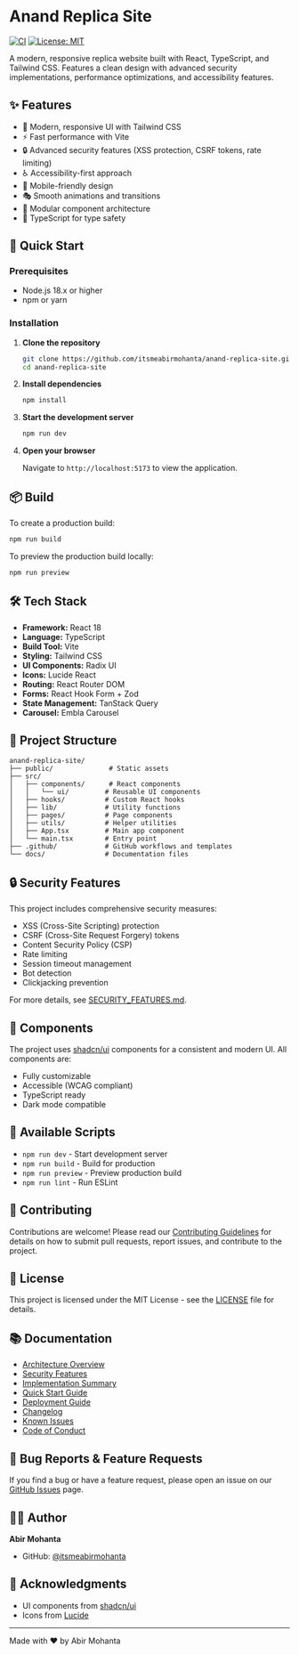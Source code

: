 # Anand Replica Site

[![CI](https://github.com/itsmeabirmohanta/anand-replica-site/workflows/CI/badge.svg)](https://github.com/itsmeabirmohanta/anand-replica-site/actions)
[![License: MIT](https://img.shields.io/badge/License-MIT-yellow.svg)](https://opensource.org/licenses/MIT)

A modern, responsive replica website built with React, TypeScript, and Tailwind CSS. Features a clean design with advanced security implementations, performance optimizations, and accessibility features.

## ✨ Features

- 🎨 Modern, responsive UI with Tailwind CSS
- ⚡ Fast performance with Vite
- 🔒 Advanced security features (XSS protection, CSRF tokens, rate limiting)
- ♿ Accessibility-first approach
- 📱 Mobile-friendly design
- 🎭 Smooth animations and transitions
- 🧩 Modular component architecture
- 🔧 TypeScript for type safety

## 🚀 Quick Start

### Prerequisites

- Node.js 18.x or higher
- npm or yarn

### Installation

1. **Clone the repository**

   ```bash
   git clone https://github.com/itsmeabirmohanta/anand-replica-site.git
   cd anand-replica-site
   ```

2. **Install dependencies**

   ```bash
   npm install
   ```

3. **Start the development server**

   ```bash
   npm run dev
   ```

4. **Open your browser**

   Navigate to `http://localhost:5173` to view the application.

## 📦 Build

To create a production build:

```bash
npm run build
```

To preview the production build locally:

```bash
npm run preview
```

## 🛠️ Tech Stack

- **Framework:** React 18
- **Language:** TypeScript
- **Build Tool:** Vite
- **Styling:** Tailwind CSS
- **UI Components:** Radix UI
- **Icons:** Lucide React
- **Routing:** React Router DOM
- **Forms:** React Hook Form + Zod
- **State Management:** TanStack Query
- **Carousel:** Embla Carousel

## 📁 Project Structure

```
anand-replica-site/
├── public/              # Static assets
├── src/
│   ├── components/      # React components
│   │   └── ui/         # Reusable UI components
│   ├── hooks/          # Custom React hooks
│   ├── lib/            # Utility functions
│   ├── pages/          # Page components
│   ├── utils/          # Helper utilities
│   ├── App.tsx         # Main app component
│   └── main.tsx        # Entry point
├── .github/            # GitHub workflows and templates
└── docs/               # Documentation files
```

## 🔒 Security Features

This project includes comprehensive security measures:

- XSS (Cross-Site Scripting) protection
- CSRF (Cross-Site Request Forgery) tokens
- Content Security Policy (CSP)
- Rate limiting
- Session timeout management
- Bot detection
- Clickjacking prevention

For more details, see [SECURITY_FEATURES.md](docs/SECURITY_FEATURES.md).

## 🎨 Components

The project uses [shadcn/ui](https://ui.shadcn.com/) components for a consistent and modern UI. All components are:

- Fully customizable
- Accessible (WCAG compliant)
- TypeScript ready
- Dark mode compatible

## 📝 Available Scripts

- `npm run dev` - Start development server
- `npm run build` - Build for production
- `npm run preview` - Preview production build
- `npm run lint` - Run ESLint

## 🤝 Contributing

Contributions are welcome! Please read our [Contributing Guidelines](docs/CONTRIBUTING.md) for details on how to submit pull requests, report issues, and contribute to the project.

## 📄 License

This project is licensed under the MIT License - see the [LICENSE](LICENSE) file for details.

## 📚 Documentation

- [Architecture Overview](docs/ARCHITECTURE.md)
- [Security Features](docs/SECURITY_FEATURES.md)
- [Implementation Summary](docs/IMPLEMENTATION_SUMMARY.md)
- [Quick Start Guide](docs/QUICK_START.md)
- [Deployment Guide](docs/DEPLOYMENT.md)
- [Changelog](docs/CHANGELOG.md)
- [Known Issues](docs/KNOWN_ISSUES.md)
- [Code of Conduct](docs/CODE_OF_CONDUCT.md)

## 🐛 Bug Reports & Feature Requests

If you find a bug or have a feature request, please open an issue on our [GitHub Issues](https://github.com/itsmeabirmohanta/anand-replica-site/issues) page.

## 👨‍💻 Author

**Abir Mohanta**

- GitHub: [@itsmeabirmohanta](https://github.com/itsmeabirmohanta)

## 🙏 Acknowledgments

- UI components from [shadcn/ui](https://ui.shadcn.com/)
- Icons from [Lucide](https://lucide.dev/)

---

Made with ❤️ by Abir Mohanta
